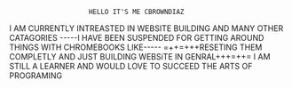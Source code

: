                         HELLO IT'S ME CBROWNDIAZ
   I AM CURRENTLY INTREASTED IN WEBSITE BUILDING AND MANY OTHER CATAGORIES
-----I HAVE BEEN SUSPENDED FOR GETTING AROUND THINGS WITH CHROMEBOOKS LIKE----- 
=++=+++RESETING THEM COMPLETLY AND JUST BUILDING WEBSiTE IN GENRAL+++=++=
   I AM STILL A LEARNER AND WOULD LOVE TO SUCCEED THE ARTS OF PROGRAMING
   
   
